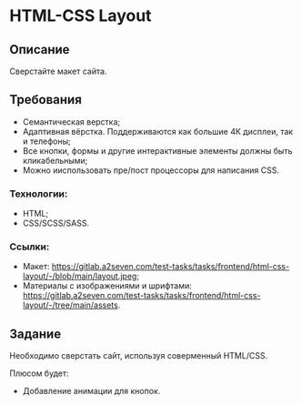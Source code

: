 # HTML-CSS Layout

## Описание

Сверстайте макет сайта.

## Требования

- Семантическая верстка;
- Адаптивная вёрстка. Поддерживаются как большие 4К дисплеи, так и телефоны;
- Все кнопки, формы и другие интерактивные элементы должны быть кликабельными;
- Можно ииспользовать пре/пост процессоры для написания CSS.

### Технологии:
- HTML;
- CSS/SCSS/SASS.

### Ссылки:
- Макет: https://gitlab.a2seven.com/test-tasks/tasks/frontend/html-css-layout/-/blob/main/layout.jpeg;
- Материалы с изображениями и шрифтами: https://gitlab.a2seven.com/test-tasks/tasks/frontend/html-css-layout/-/tree/main/assets.

## Задание

Необходимо сверстать сайт, используя соверменный HTML/CSS.

Плюсом будет:
- Добавление анимации для кнопок.

